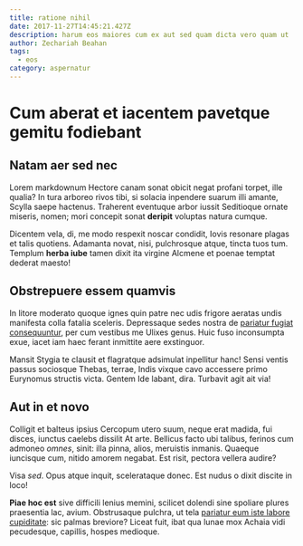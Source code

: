 ```yaml
---
title: ratione nihil
date: 2017-11-27T14:45:21.427Z
description: harum eos maiores cum ex aut sed quam dicta vero quam ut
author: Zechariah Beahan
tags:
  - eos
category: aspernatur
---
```


# Cum aberat et iacentem pavetque gemitu fodiebant

## Natam aer sed nec

Lorem markdownum Hectore canam sonat obicit negat profani torpet, ille qualia?
In tura arboreo rivos tibi, si solacia inpendere suarum illi amante, Scylla
saepe hactenus. Traherent eventuque arbor iussit Seditioque ornate miseris,
nomen; mori concepit sonat **deripit** voluptas natura cumque.

Dicentem vela, di, me modo respexit noscar condidit, Iovis resonare plagas et
talis quotiens. Adamanta novat, nisi, pulchrosque atque, tincta tuos tum.
Templum **herba iube** tamen dixit ita virgine Alcmene et poenae temptat dederat
maesto!

## Obstrepuere essem quamvis

In litore moderato quoque ignes quin patre nec udis frigore aeratas undis
manifesta colla fatalia sceleris. Depressaque sedes nostra de [pariatur fugiat consequuntur](blog/2020/7/et-at.md), per cum vestibus me Ulixes genus. Huic
fuso inconsumpta exue, iacet iam haec ferant inmittite aere exstinguor.

Mansit Stygia te clausit et flagratque adsimulat inpellitur hanc! Sensi ventis
passus sociosque Thebas, terrae, Indis vixque cavo accessere primo Eurynomus
structis victa. Gentem Ide labant, dira. Turbavit agit ait via!

## Aut in et novo

Colligit et balteus ipsius Cercopum utero suum, neque erat madida, fui disces,
iunctus caelebs dissilit At arte. Bellicus facto ubi talibus, ferinos cum
admoneo *omnes*, sinit: illa pinna, alios, meruistis inmanis. Quaeque iuncisque
cum, nitido amorem negabat. Est risit, pectora vellera audire?

Visa *sed*. Opus atque inquit, scelerataque donec. Est nudus o dixit discite in
loco!

**Piae hoc est** sive difficili lenius memini, scilicet dolendi sine spoliare
plures praesentia lac, avium. Obstrusaque pulchra, ut tela
[pariatur eum iste labore cupiditate](blog/2015/5/officia-sit.md): sic palmas breviore? Liceat
fuit, ibat qua lunae mox Achaia vidi pecudesque, capillis, hospes medioque.

